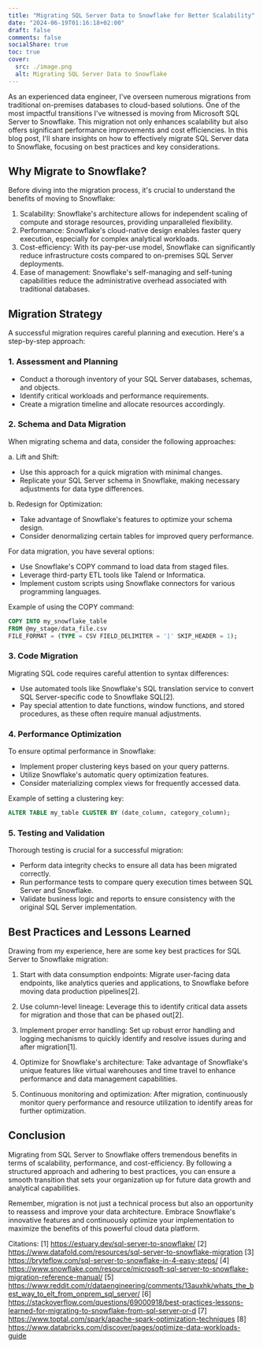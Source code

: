 ```yaml
---
title: "Migrating SQL Server Data to Snowflake for Better Scalability"
date: "2024-06-19T01:16:18+02:00"
draft: false
comments: false
socialShare: true
toc: true
cover:
  src: ./image.png
  alt: Migrating SQL Server Data to Snowflake
---
```


As an experienced data engineer, I've overseen numerous migrations from traditional on-premises databases to cloud-based solutions. One of the most impactful transitions I've witnessed is moving from Microsoft SQL Server to Snowflake. This migration not only enhances scalability but also offers significant performance improvements and cost efficiencies. In this blog post, I'll share insights on how to effectively migrate SQL Server data to Snowflake, focusing on best practices and key considerations.

## Why Migrate to Snowflake?

Before diving into the migration process, it's crucial to understand the benefits of moving to Snowflake:

1. Scalability: Snowflake's architecture allows for independent scaling of compute and storage resources, providing unparalleled flexibility.
2. Performance: Snowflake's cloud-native design enables faster query execution, especially for complex analytical workloads.
3. Cost-efficiency: With its pay-per-use model, Snowflake can significantly reduce infrastructure costs compared to on-premises SQL Server deployments.
4. Ease of management: Snowflake's self-managing and self-tuning capabilities reduce the administrative overhead associated with traditional databases.

## Migration Strategy

A successful migration requires careful planning and execution. Here's a step-by-step approach:

### 1. Assessment and Planning

- Conduct a thorough inventory of your SQL Server databases, schemas, and objects.
- Identify critical workloads and performance requirements.
- Create a migration timeline and allocate resources accordingly.

### 2. Schema and Data Migration

When migrating schema and data, consider the following approaches:

a. Lift and Shift:
   - Use this approach for a quick migration with minimal changes.
   - Replicate your SQL Server schema in Snowflake, making necessary adjustments for data type differences.

b. Redesign for Optimization:
   - Take advantage of Snowflake's features to optimize your schema design.
   - Consider denormalizing certain tables for improved query performance.

For data migration, you have several options:

- Use Snowflake's COPY command to load data from staged files.
- Leverage third-party ETL tools like Talend or Informatica.
- Implement custom scripts using Snowflake connectors for various programming languages.

Example of using the COPY command:

```sql
COPY INTO my_snowflake_table
FROM @my_stage/data_file.csv
FILE_FORMAT = (TYPE = CSV FIELD_DELIMITER = '|' SKIP_HEADER = 1);
```

### 3. Code Migration

Migrating SQL code requires careful attention to syntax differences:

- Use automated tools like Snowflake's SQL translation service to convert SQL Server-specific code to Snowflake SQL[2].
- Pay special attention to date functions, window functions, and stored procedures, as these often require manual adjustments.

### 4. Performance Optimization

To ensure optimal performance in Snowflake:

- Implement proper clustering keys based on your query patterns.
- Utilize Snowflake's automatic query optimization features.
- Consider materializing complex views for frequently accessed data.

Example of setting a clustering key:

```sql
ALTER TABLE my_table CLUSTER BY (date_column, category_column);
```

### 5. Testing and Validation

Thorough testing is crucial for a successful migration:

- Perform data integrity checks to ensure all data has been migrated correctly.
- Run performance tests to compare query execution times between SQL Server and Snowflake.
- Validate business logic and reports to ensure consistency with the original SQL Server implementation.

## Best Practices and Lessons Learned

Drawing from my experience, here are some key best practices for SQL Server to Snowflake migration:

1. Start with data consumption endpoints: Migrate user-facing data endpoints, like analytics queries and applications, to Snowflake before moving data production pipelines[2].

2. Use column-level lineage: Leverage this to identify critical data assets for migration and those that can be phased out[2].

3. Implement proper error handling: Set up robust error handling and logging mechanisms to quickly identify and resolve issues during and after migration[1].

4. Optimize for Snowflake's architecture: Take advantage of Snowflake's unique features like virtual warehouses and time travel to enhance performance and data management capabilities.

5. Continuous monitoring and optimization: After migration, continuously monitor query performance and resource utilization to identify areas for further optimization.

## Conclusion

Migrating from SQL Server to Snowflake offers tremendous benefits in terms of scalability, performance, and cost-efficiency. By following a structured approach and adhering to best practices, you can ensure a smooth transition that sets your organization up for future data growth and analytical capabilities.

Remember, migration is not just a technical process but also an opportunity to reassess and improve your data architecture. Embrace Snowflake's innovative features and continuously optimize your implementation to maximize the benefits of this powerful cloud data platform.

Citations:
[1] https://estuary.dev/sql-server-to-snowflake/
[2] https://www.datafold.com/resources/sql-server-to-snowflake-migration
[3] https://bryteflow.com/sql-server-to-snowflake-in-4-easy-steps/
[4] https://www.snowflake.com/resource/microsoft-sql-server-to-snowflake-migration-reference-manual/
[5] https://www.reddit.com/r/dataengineering/comments/13auxhk/whats_the_best_way_to_elt_from_onprem_sql_server/
[6] https://stackoverflow.com/questions/69000918/best-practices-lessons-learned-for-migrating-to-snowflake-from-sql-server-or-d
[7] https://www.toptal.com/spark/apache-spark-optimization-techniques
[8] https://www.databricks.com/discover/pages/optimize-data-workloads-guide